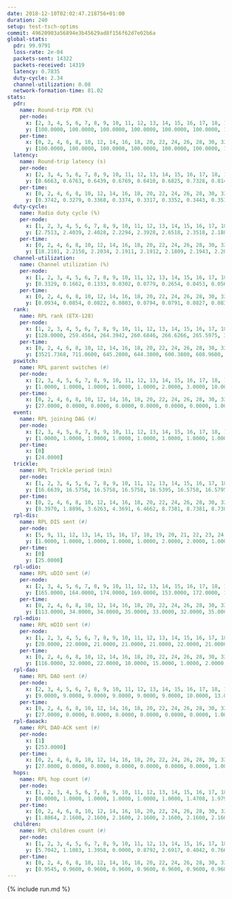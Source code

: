 ```yaml
---
date: 2018-12-10T02:02:47.218756+01:00
duration: 240
setup: test-tsch-optims
commit: 49620903a56894e3b45629ad8f156f62d7e02b6a
global-stats:
  pdr: 99.9791
  loss-rate: 2e-04
  packets-sent: 14322
  packets-received: 14319
  latency: 0.7835
  duty-cycle: 2.34
  channel-utilization: 0.08
  network-formation-time: 81.02
stats:
  pdr:
    name: Round-trip PDR (%)
    per-node:
      x: [2, 3, 4, 5, 6, 7, 8, 9, 10, 11, 12, 13, 14, 15, 16, 17, 18, 19, 20, 21, 22, 23, 24, 25]
      y: [100.0000, 100.0000, 100.0000, 100.0000, 100.0000, 100.0000, 100.0000, 100.0000, 100.0000, 99.8342, 100.0000, 100.0000, 100.0000, 100.0000, 100.0000, 99.8418, 100.0000, 100.0000, 100.0000, 100.0000, 100.0000, 100.0000, 99.8308, 100.0000]
    per-time:
      x: [0, 2, 4, 6, 8, 10, 12, 14, 16, 18, 20, 22, 24, 26, 28, 30, 32, 34, 36, 38, 40, 42, 44, 46, 48, 50, 52, 54, 56, 58, 60, 62, 64, 66, 68, 70, 72, 74, 76, 78, 80, 82, 84, 86, 88, 90, 92, 94, 96, 98, 100, 102, 104, 106, 108, 110, 112, 114, 116, 118, 120, 122, 124, 126, 128, 130, 132, 134, 136, 138, 140, 142, 144, 146, 148, 150, 152, 154, 156, 158, 160, 162, 164, 166, 168, 170, 172, 174, 176, 178, 180, 182, 184, 186, 188, 190, 192, 194, 196, 198, 200, 202, 204, 206, 208, 210, 212, 214, 216, 218, 220, 222, 224, 226, 228, 230, 232, 234, 236, 238, 240]
      y: [100.0000, 100.0000, 100.0000, 100.0000, 100.0000, 100.0000, 100.0000, 100.0000, 100.0000, 100.0000, 100.0000, 100.0000, 99.1667, 100.0000, 100.0000, 100.0000, 100.0000, 100.0000, 100.0000, 100.0000, 100.0000, 100.0000, 100.0000, 100.0000, 100.0000, 100.0000, 100.0000, 100.0000, 100.0000, 100.0000, 100.0000, 100.0000, 100.0000, 100.0000, 100.0000, 100.0000, 100.0000, 100.0000, 100.0000, 100.0000, 100.0000, 100.0000, 100.0000, 100.0000, 100.0000, 100.0000, 100.0000, 100.0000, 100.0000, 100.0000, 100.0000, 100.0000, 100.0000, 100.0000, 100.0000, 100.0000, 100.0000, 100.0000, 100.0000, 100.0000, 100.0000, 100.0000, 100.0000, 100.0000, 100.0000, 100.0000, 100.0000, 100.0000, 100.0000, 100.0000, 99.1667, 100.0000, 100.0000, 100.0000, 100.0000, 100.0000, 100.0000, 100.0000, 100.0000, 100.0000, 99.1667, 100.0000, 100.0000, 100.0000, 100.0000, 100.0000, 100.0000, 100.0000, 100.0000, 100.0000, 100.0000, 100.0000, 100.0000, 100.0000, 100.0000, 100.0000, 100.0000, 100.0000, 100.0000, 100.0000, 100.0000, 100.0000, 100.0000, 100.0000, 100.0000, 100.0000, 100.0000, 100.0000, 100.0000, 100.0000, 100.0000, 100.0000, 100.0000, 100.0000, 100.0000, 100.0000, 100.0000, 100.0000, 100.0000, 100.0000, null]
  latency:
    name: Round-trip latency (s)
    per-node:
      x: [2, 3, 4, 5, 6, 7, 8, 9, 10, 11, 12, 13, 14, 15, 16, 17, 18, 19, 20, 21, 22, 23, 24, 25]
      y: [0.6663, 0.6763, 0.6439, 0.6769, 0.6410, 0.6825, 0.7328, 0.8143, 0.7279, 0.7601, 0.7255, 0.7550, 0.8003, 0.7212, 0.7820, 0.7939, 0.7881, 0.9335, 0.8290, 0.8079, 0.8245, 1.0170, 1.0138, 0.9834]
    per-time:
      x: [0, 2, 4, 6, 8, 10, 12, 14, 16, 18, 20, 22, 24, 26, 28, 30, 32, 34, 36, 38, 40, 42, 44, 46, 48, 50, 52, 54, 56, 58, 60, 62, 64, 66, 68, 70, 72, 74, 76, 78, 80, 82, 84, 86, 88, 90, 92, 94, 96, 98, 100, 102, 104, 106, 108, 110, 112, 114, 116, 118, 120, 122, 124, 126, 128, 130, 132, 134, 136, 138, 140, 142, 144, 146, 148, 150, 152, 154, 156, 158, 160, 162, 164, 166, 168, 170, 172, 174, 176, 178, 180, 182, 184, 186, 188, 190, 192, 194, 196, 198, 200, 202, 204, 206, 208, 210, 212, 214, 216, 218, 220, 222, 224, 226, 228, 230, 232, 234, 236, 238, 240]
      y: [0.3742, 0.3279, 0.3368, 0.3374, 0.3317, 0.3352, 0.3443, 0.3510, 0.3657, 0.3784, 0.3682, 0.3459, 0.3991, 0.3458, 0.4015, 0.3676, 0.4101, 0.3351, 0.3349, 0.3323, 0.3404, 0.3151, 0.3145, 0.3236, 0.3057, 0.3049, 0.3195, 0.3163, 0.3101, 0.3272, 0.3273, 0.3171, 0.3126, 0.3137, 0.3363, 0.3674, 0.3479, 0.3347, 0.3167, 0.3382, 0.3078, 0.4108, 0.3496, 0.3531, 0.3337, 0.3565, 0.3979, 0.4218, 0.5854, 0.4809, 0.3835, 0.3825, 0.3972, 0.6460, 0.6948, 0.5555, 0.5911, 0.3717, 0.3990, 0.7631, 1.1446, 0.8610, 0.6800, 0.4765, 0.5022, 0.7455, 1.2718, 1.2713, 1.1504, 0.7854, 0.6168, 0.8901, 1.2768, 1.2704, 1.2705, 1.2805, 1.0136, 1.0162, 1.2955, 1.2870, 1.2646, 1.2990, 1.2995, 1.2970, 1.2996, 1.2790, 1.2877, 1.2877, 1.2952, 1.2871, 1.2827, 1.2841, 1.2745, 1.2974, 1.2672, 1.3187, 1.2656, 1.2725, 1.2842, 1.2832, 1.2813, 1.2974, 1.2721, 1.3025, 1.2838, 1.3017, 1.2880, 1.2852, 1.2886, 1.2833, 1.2837, 1.2974, 1.2693, 1.2786, 1.2916, 1.2877, 1.2884, 1.2606, 1.2947, 1.2860, null]
  duty-cycle:
    name: Radio duty cycle (%)
    per-node:
      x: [1, 2, 3, 4, 5, 6, 7, 8, 9, 10, 11, 12, 13, 14, 15, 16, 17, 18, 19, 20, 21, 22, 23, 24, 25]
      y: [2.7513, 2.4039, 2.4028, 2.2294, 2.3928, 2.6518, 2.3518, 2.1887, 2.1782, 2.1279, 2.2016, 2.2515, 2.5716, 2.3219, 2.4744, 2.2182, 2.2233, 2.3006, 2.5418, 2.3036, 2.2039, 2.2938, 2.2646, 2.2987, 2.2487]
    per-time:
      x: [0, 2, 4, 6, 8, 10, 12, 14, 16, 18, 20, 22, 24, 26, 28, 30, 32, 34, 36, 38, 40, 42, 44, 46, 48, 50, 52, 54, 56, 58, 60, 62, 64, 66, 68, 70, 72, 74, 76, 78, 80, 82, 84, 86, 88, 90, 92, 94, 96, 98, 100, 102, 104, 106, 108, 110, 112, 114, 116, 118, 120, 122, 124, 126, 128, 130, 132, 134, 136, 138, 140, 142, 144, 146, 148, 150, 152, 154, 156, 158, 160, 162, 164, 166, 168, 170, 172, 174, 176, 178, 180, 182, 184, 186, 188, 190, 192, 194, 196, 198, 200, 202, 204, 206, 208, 210, 212, 214, 216, 218, 220, 222, 224, 226, 228, 230, 232, 234, 236, 238]
      y: [18.2101, 2.2150, 2.2034, 2.1911, 2.1912, 2.1809, 2.1943, 2.2014, 2.1954, 2.2139, 2.2066, 2.1816, 2.2122, 2.2482, 2.2671, 2.2309, 2.2240, 2.2327, 2.1955, 2.1933, 2.1769, 2.2101, 2.1817, 2.2010, 2.1834, 2.1880, 2.1720, 2.1943, 2.1902, 2.1972, 2.1755, 2.2112, 2.1894, 2.1942, 2.1940, 2.1980, 2.2114, 2.1963, 2.1800, 2.1929, 2.1910, 2.1970, 2.1824, 2.2256, 2.1842, 2.2090, 2.2209, 2.2038, 2.2073, 2.2020, 2.2094, 2.1885, 2.1952, 2.2008, 2.1882, 2.2035, 2.2112, 2.2154, 2.2091, 2.1968, 2.1811, 2.1943, 2.2070, 2.1834, 2.2017, 2.2018, 2.1984, 2.1999, 2.1942, 2.2097, 2.1977, 2.2182, 2.2066, 2.1936, 2.2049, 2.2063, 2.2057, 2.1894, 2.1974, 2.2210, 2.2018, 2.1868, 2.2109, 2.2044, 2.2224, 2.2125, 2.2226, 2.1961, 2.2105, 2.1979, 2.2146, 2.2065, 2.2011, 2.1981, 2.2131, 2.2029, 2.2071, 2.1944, 2.1996, 2.1890, 2.2166, 2.2190, 2.1904, 2.2118, 2.2130, 2.2026, 2.1914, 2.2144, 2.1951, 2.2132, 2.1983, 2.2103, 2.1947, 2.1962, 2.2142, 2.2297, 2.2022, 2.2081, 2.2058, 2.2065]
  channel-utilization:
    name: Channel utilization (%)
    per-node:
      x: [1, 2, 3, 4, 5, 6, 7, 8, 9, 10, 11, 12, 13, 14, 15, 16, 17, 18, 19, 20, 21, 22, 23, 24, 25]
      y: [0.3329, 0.1662, 0.1333, 0.0302, 0.0779, 0.2654, 0.0453, 0.0569, 0.0325, 0.0627, 0.0326, 0.1007, 0.1436, 0.0348, 0.1733, 0.0342, 0.0338, 0.0474, 0.0703, 0.0500, 0.0479, 0.0550, 0.0313, 0.0316, 0.0312]
    per-time:
      x: [0, 2, 4, 6, 8, 10, 12, 14, 16, 18, 20, 22, 24, 26, 28, 30, 32, 34, 36, 38, 40, 42, 44, 46, 48, 50, 52, 54, 56, 58, 60, 62, 64, 66, 68, 70, 72, 74, 76, 78, 80, 82, 84, 86, 88, 90, 92, 94, 96, 98, 100, 102, 104, 106, 108, 110, 112, 114, 116, 118, 120, 122, 124, 126, 128, 130, 132, 134, 136, 138, 140, 142, 144, 146, 148, 150, 152, 154, 156, 158, 160, 162, 164, 166, 168, 170, 172, 174, 176, 178, 180, 182, 184, 186, 188, 190, 192, 194, 196, 198, 200, 202, 204, 206, 208, 210, 212, 214, 216, 218, 220, 222, 224, 226, 228, 230, 232, 234, 236, 238]
      y: [0.0934, 0.0854, 0.0822, 0.0803, 0.0794, 0.0791, 0.0827, 0.0837, 0.0822, 0.0888, 0.0882, 0.0803, 0.0883, 0.0989, 0.1043, 0.0923, 0.0908, 0.0958, 0.0844, 0.0839, 0.0785, 0.0875, 0.0791, 0.0858, 0.0798, 0.0821, 0.0758, 0.0836, 0.0830, 0.0841, 0.0778, 0.0869, 0.0814, 0.0811, 0.0820, 0.0830, 0.0878, 0.0834, 0.0782, 0.0823, 0.0810, 0.0825, 0.0793, 0.0916, 0.0804, 0.0876, 0.0921, 0.0869, 0.0879, 0.0845, 0.0882, 0.0826, 0.0838, 0.0856, 0.0828, 0.0871, 0.0893, 0.0887, 0.0860, 0.0828, 0.0772, 0.0824, 0.0866, 0.0793, 0.0856, 0.0856, 0.0828, 0.0842, 0.0820, 0.0870, 0.0848, 0.0912, 0.0866, 0.0826, 0.0852, 0.0846, 0.0838, 0.0793, 0.0822, 0.0900, 0.0836, 0.0793, 0.0872, 0.0838, 0.0886, 0.0864, 0.0894, 0.0810, 0.0865, 0.0821, 0.0881, 0.0864, 0.0832, 0.0835, 0.0869, 0.0850, 0.0862, 0.0838, 0.0846, 0.0814, 0.0889, 0.0902, 0.0820, 0.0861, 0.0872, 0.0855, 0.0817, 0.0888, 0.0828, 0.0871, 0.0819, 0.0855, 0.0813, 0.0802, 0.0869, 0.0917, 0.0827, 0.0852, 0.0828, 0.0844]
  rank:
    name: RPL rank (ETX-128)
    per-node:
      x: [1, 2, 3, 4, 5, 6, 7, 8, 9, 10, 11, 12, 13, 14, 15, 16, 17, 18, 19, 20, 21, 22, 23, 24, 25]
      y: [128.0000, 259.4564, 264.3942, 260.6846, 266.6266, 265.5975, 395.2314, 442.9177, 569.1640, 430.3004, 565.0363, 396.0535, 397.6473, 570.8862, 468.2158, 550.7863, 526.7314, 587.0372, 818.1245, 608.8122, 644.1911, 638.7265, 1004.2410, 1029.2976, 784.1016]
    per-time:
      x: [0, 2, 4, 6, 8, 10, 12, 14, 16, 18, 20, 22, 24, 26, 28, 30, 32, 34, 36, 38, 40, 42, 44, 46, 48, 50, 52, 54, 56, 58, 60, 62, 64, 66, 68, 70, 72, 74, 76, 78, 80, 82, 84, 86, 88, 90, 92, 94, 96, 98, 100, 102, 104, 106, 108, 110, 112, 114, 116, 118, 120, 122, 124, 126, 128, 130, 132, 134, 136, 138, 140, 142, 144, 146, 148, 150, 152, 154, 156, 158, 160, 162, 164, 166, 168, 170, 172, 174, 176, 178, 180, 182, 184, 186, 188, 190, 192, 194, 196, 198, 200, 202, 204, 206, 208, 210, 212, 214, 216, 218, 220, 222, 224, 226, 228, 230, 232, 234, 236, 238]
      y: [3521.7368, 711.0600, 645.2800, 644.3800, 600.3800, 608.9600, 604.9600, 535.5490, 519.1765, 511.0800, 526.2400, 522.4200, 516.8462, 549.6923, 520.7647, 513.9600, 498.7451, 483.5385, 479.9200, 488.9412, 483.5600, 482.8800, 482.7843, 480.5769, 474.3600, 476.8800, 478.9600, 479.5800, 479.1400, 478.4314, 483.1154, 462.7400, 465.3922, 468.9000, 462.3600, 485.0392, 493.7451, 504.2800, 498.7451, 494.3400, 499.6852, 485.6154, 469.9200, 476.6863, 468.6400, 470.2549, 465.5294, 455.5000, 466.5490, 462.8000, 469.9400, 477.1800, 479.8600, 479.0800, 482.5370, 479.9000, 488.5472, 472.5400, 470.7000, 475.7200, 470.9020, 469.7308, 466.7255, 463.5192, 477.3529, 479.4038, 483.1176, 475.5200, 465.5600, 475.0588, 469.1800, 476.8039, 469.8824, 470.9615, 462.2885, 461.2200, 456.8200, 451.9200, 451.2400, 460.9231, 458.3077, 453.3400, 451.8000, 450.8600, 457.4000, 458.2600, 458.5200, 452.5600, 449.5400, 451.0192, 446.0000, 447.0196, 451.7800, 451.0000, 451.6400, 454.8000, 457.2745, 452.7647, 453.3000, 454.7800, 457.8235, 464.4314, 451.0200, 452.1600, 447.5800, 446.2000, 444.3000, 450.2600, 453.2549, 449.4231, 448.5000, 444.6200, 448.7800, 448.1000, 458.1961, 456.1000, 449.4902, 446.3400, 449.8824, 444.1000]
  pswitch:
    name: RPL parent switches (#)
    per-node:
      x: [2, 3, 4, 5, 6, 7, 8, 9, 10, 11, 12, 13, 14, 15, 16, 17, 18, 19, 20, 21, 22, 23, 24, 25]
      y: [1.0000, 1.0000, 1.0000, 1.0000, 1.0000, 2.0000, 3.0000, 10.0000, 3.0000, 8.0000, 3.0000, 1.0000, 6.0000, 1.0000, 8.0000, 2.0000, 2.0000, 1.0000, 5.0000, 6.0000, 5.0000, 9.0000, 12.0000, 7.0000]
    per-time:
      x: [0, 2, 4, 6, 8, 10, 12, 14, 16, 18, 20, 22, 24, 26, 28, 30, 32, 34, 36, 38, 40, 42, 44, 46, 48, 50, 52, 54, 56, 58, 60, 62, 64, 66, 68, 70, 72, 74, 76, 78, 80, 82, 84, 86, 88, 90, 92, 94, 96, 98, 100, 102, 104, 106, 108, 110, 112, 114, 116, 118, 120, 122, 124, 126, 128, 130, 132, 134, 136, 138, 140, 142, 144, 146, 148, 150, 152, 154, 156, 158, 160, 162, 164, 166, 168, 170, 172, 174, 176, 178, 180, 182, 184, 186, 188, 190, 192, 194, 196, 198, 200, 202, 204, 206, 208, 210, 212, 214, 216, 218, 220, 222, 224, 226, 228, 230, 232, 234, 236]
      y: [27.0000, 0.0000, 0.0000, 0.0000, 0.0000, 0.0000, 0.0000, 1.0000, 1.0000, 0.0000, 0.0000, 0.0000, 2.0000, 2.0000, 1.0000, 0.0000, 1.0000, 2.0000, 0.0000, 1.0000, 0.0000, 0.0000, 1.0000, 2.0000, 0.0000, 0.0000, 0.0000, 0.0000, 0.0000, 1.0000, 2.0000, 0.0000, 1.0000, 0.0000, 0.0000, 1.0000, 1.0000, 0.0000, 1.0000, 0.0000, 4.0000, 2.0000, 0.0000, 1.0000, 0.0000, 1.0000, 1.0000, 0.0000, 1.0000, 0.0000, 0.0000, 0.0000, 0.0000, 0.0000, 4.0000, 0.0000, 3.0000, 0.0000, 0.0000, 0.0000, 1.0000, 2.0000, 1.0000, 2.0000, 1.0000, 2.0000, 1.0000, 0.0000, 0.0000, 1.0000, 0.0000, 1.0000, 1.0000, 2.0000, 2.0000, 0.0000, 0.0000, 0.0000, 0.0000, 2.0000, 2.0000, 0.0000, 0.0000, 0.0000, 0.0000, 0.0000, 0.0000, 0.0000, 0.0000, 2.0000, 0.0000, 1.0000, 0.0000, 0.0000, 0.0000, 0.0000, 1.0000, 1.0000, 0.0000, 0.0000, 1.0000, 1.0000, 0.0000, 0.0000, 0.0000, 0.0000, 0.0000, 0.0000, 1.0000, 2.0000, 0.0000, 0.0000, 0.0000, 0.0000, 1.0000, 0.0000, 1.0000, 0.0000, 1.0000]
  event:
    name: RPL joining DAG (#)
    per-node:
      x: [2, 3, 4, 5, 6, 7, 8, 9, 10, 11, 12, 13, 14, 15, 16, 17, 18, 19, 20, 21, 22, 23, 24, 25]
      y: [1.0000, 1.0000, 1.0000, 1.0000, 1.0000, 1.0000, 1.0000, 1.0000, 1.0000, 1.0000, 1.0000, 1.0000, 1.0000, 1.0000, 1.0000, 1.0000, 1.0000, 1.0000, 1.0000, 1.0000, 1.0000, 1.0000, 1.0000, 1.0000]
    per-time:
      x: [0]
      y: [24.0000]
  trickle:
    name: RPL Trickle period (min)
    per-node:
      x: [1, 2, 3, 4, 5, 6, 7, 8, 9, 10, 11, 12, 13, 14, 15, 16, 17, 18, 19, 20, 21, 22, 23, 24, 25]
      y: [16.6639, 16.5758, 16.5758, 16.5758, 16.5395, 16.5758, 16.5795, 16.5832, 15.0959, 15.6449, 16.5571, 16.5382, 16.5253, 16.4051, 16.5253, 16.5571, 16.5293, 16.5267, 16.5228, 16.5384, 16.4181, 16.5406, 16.4835, 16.5644, 16.6129]
    per-time:
      x: [0, 2, 4, 6, 8, 10, 12, 14, 16, 18, 20, 22, 24, 26, 28, 30, 32, 34, 36, 38, 40, 42, 44, 46, 48, 50, 52, 54, 56, 58, 60, 62, 64, 66, 68, 70, 72, 74, 76, 78, 80, 82, 84, 86, 88, 90, 92, 94, 96, 98, 100, 102, 104, 106, 108, 110, 112, 114, 116, 118, 120, 122, 124, 126, 128, 130, 132, 134, 136, 138, 140, 142, 144, 146, 148, 150, 152, 154, 156, 158, 160, 162, 164, 166, 168, 170, 172, 174, 176, 178, 180, 182, 184, 186, 188, 190, 192, 194, 196, 198, 200, 202, 204, 206, 208, 210, 212, 214, 216, 218, 220, 222, 224, 226, 228, 230, 232, 234, 236, 238]
      y: [0.3970, 1.8896, 3.6263, 4.3691, 6.4662, 8.7381, 8.7381, 8.7381, 9.1317, 16.0563, 16.3403, 16.4277, 16.2265, 16.4943, 16.3626, 16.6025, 16.6196, 16.8041, 17.1267, 17.1336, 17.1267, 17.1267, 17.4763, 17.4763, 17.4763, 17.4763, 17.4763, 17.4763, 17.4763, 17.4763, 17.4763, 17.4763, 17.4763, 17.4763, 17.4763, 17.4763, 17.4763, 17.4763, 17.4763, 17.4763, 17.4763, 17.4763, 17.4763, 17.4763, 17.4763, 17.4763, 17.4763, 17.4763, 17.4763, 17.4763, 17.4763, 17.4763, 17.4763, 17.4763, 17.4763, 17.4763, 17.4763, 17.4763, 17.4763, 17.4763, 17.4763, 17.4763, 17.4763, 17.4763, 17.4763, 17.4763, 17.4763, 17.4763, 17.4763, 17.4763, 17.4763, 17.4763, 17.4763, 17.4763, 17.4763, 17.4763, 17.4763, 17.4763, 17.4763, 17.4763, 17.4763, 17.4763, 17.4763, 17.4763, 17.4763, 17.4763, 17.4763, 17.4763, 17.4763, 17.4763, 17.4763, 17.4763, 17.4763, 17.4763, 17.4763, 17.4763, 17.4763, 17.4763, 17.4763, 17.4763, 17.4763, 17.4763, 17.4763, 17.4763, 17.4763, 17.4763, 17.4763, 17.4763, 17.4763, 17.4763, 17.4763, 17.4763, 17.4763, 17.4763, 17.4763, 17.4763, 17.4763, 17.4763, 17.4763, 17.4763]
  rpl-dis:
    name: RPL DIS sent (#)
    per-node:
      x: [5, 9, 11, 12, 13, 14, 15, 16, 17, 18, 19, 20, 21, 22, 23, 24, 25]
      y: [1.0000, 1.0000, 1.0000, 1.0000, 1.0000, 2.0000, 2.0000, 1.0000, 1.0000, 2.0000, 2.0000, 2.0000, 1.0000, 2.0000, 2.0000, 1.0000, 2.0000]
    per-time:
      x: [0]
      y: [25.0000]
  rpl-udio:
    name: RPL uDIO sent (#)
    per-node:
      x: [2, 3, 4, 5, 6, 7, 8, 9, 10, 11, 12, 13, 14, 15, 16, 17, 18, 19, 20, 21, 22, 23, 24, 25]
      y: [165.0000, 164.0000, 174.0000, 169.0000, 153.0000, 172.0000, 166.0000, 172.0000, 174.0000, 173.0000, 157.0000, 172.0000, 175.0000, 165.0000, 173.0000, 168.0000, 166.0000, 158.0000, 167.0000, 169.0000, 169.0000, 165.0000, 165.0000, 163.0000]
    per-time:
      x: [0, 2, 4, 6, 8, 10, 12, 14, 16, 18, 20, 22, 24, 26, 28, 30, 32, 34, 36, 38, 40, 42, 44, 46, 48, 50, 52, 54, 56, 58, 60, 62, 64, 66, 68, 70, 72, 74, 76, 78, 80, 82, 84, 86, 88, 90, 92, 94, 96, 98, 100, 102, 104, 106, 108, 110, 112, 114, 116, 118, 120, 122, 124, 126, 128, 130, 132, 134, 136, 138, 140, 142, 144, 146, 148, 150, 152, 154, 156, 158, 160, 162, 164, 166, 168, 170, 172, 174, 176, 178, 180, 182, 184, 186, 188, 190, 192, 194, 196, 198, 200, 202, 204, 206, 208, 210, 212, 214, 216, 218, 220, 222, 224, 226, 228, 230, 232, 234, 236, 238, 240]
      y: [113.0000, 34.0000, 34.0000, 35.0000, 33.0000, 32.0000, 35.0000, 33.0000, 35.0000, 31.0000, 35.0000, 34.0000, 39.0000, 34.0000, 35.0000, 27.0000, 35.0000, 30.0000, 35.0000, 32.0000, 31.0000, 29.0000, 31.0000, 33.0000, 30.0000, 34.0000, 29.0000, 28.0000, 33.0000, 32.0000, 33.0000, 33.0000, 31.0000, 33.0000, 31.0000, 28.0000, 33.0000, 34.0000, 28.0000, 33.0000, 32.0000, 31.0000, 33.0000, 33.0000, 30.0000, 34.0000, 33.0000, 32.0000, 34.0000, 36.0000, 31.0000, 32.0000, 34.0000, 35.0000, 35.0000, 33.0000, 33.0000, 36.0000, 29.0000, 29.0000, 39.0000, 35.0000, 34.0000, 36.0000, 32.0000, 36.0000, 33.0000, 38.0000, 31.0000, 32.0000, 32.0000, 33.0000, 33.0000, 34.0000, 30.0000, 34.0000, 34.0000, 31.0000, 31.0000, 34.0000, 28.0000, 34.0000, 33.0000, 31.0000, 37.0000, 32.0000, 34.0000, 34.0000, 32.0000, 30.0000, 32.0000, 35.0000, 30.0000, 34.0000, 32.0000, 31.0000, 35.0000, 33.0000, 35.0000, 41.0000, 32.0000, 33.0000, 31.0000, 27.0000, 39.0000, 27.0000, 35.0000, 32.0000, 34.0000, 35.0000, 28.0000, 33.0000, 31.0000, 34.0000, 31.0000, 33.0000, 30.0000, 34.0000, 31.0000, 34.0000, 2.0000]
  rpl-mdio:
    name: RPL mDIO sent (#)
    per-node:
      x: [1, 2, 3, 4, 5, 6, 7, 8, 9, 10, 11, 12, 13, 14, 15, 16, 17, 18, 19, 20, 21, 22, 23, 24, 25]
      y: [20.0000, 22.0000, 21.0000, 21.0000, 21.0000, 22.0000, 21.0000, 22.0000, 37.0000, 28.0000, 21.0000, 21.0000, 23.0000, 24.0000, 22.0000, 20.0000, 22.0000, 20.0000, 20.0000, 20.0000, 25.0000, 21.0000, 20.0000, 21.0000, 20.0000]
    per-time:
      x: [0, 2, 4, 6, 8, 10, 12, 14, 16, 18, 20, 22, 24, 26, 28, 30, 32, 34, 36, 38, 40, 42, 44, 46, 48, 50, 52, 54, 56, 58, 60, 62, 64, 66, 68, 70, 72, 74, 76, 78, 80, 82, 84, 86, 88, 90, 92, 94, 96, 98, 100, 102, 104, 106, 108, 110, 112, 114, 116, 118, 120, 122, 124, 126, 128, 130, 132, 134, 136, 138, 140, 142, 144, 146, 148, 150, 152, 154, 156, 158, 160, 162, 164, 166, 168, 170, 172, 174, 176, 178, 180, 182, 184, 186, 188, 190, 192, 194, 196, 198, 200, 202, 204, 206, 208, 210, 212, 214, 216, 218, 220, 222, 224, 226, 228, 230, 232, 234, 236, 238]
      y: [116.0000, 32.0000, 22.0000, 10.0000, 15.0000, 1.0000, 2.0000, 11.0000, 17.0000, 3.0000, 2.0000, 0.0000, 5.0000, 7.0000, 7.0000, 8.0000, 7.0000, 3.0000, 0.0000, 0.0000, 0.0000, 2.0000, 5.0000, 5.0000, 3.0000, 6.0000, 4.0000, 0.0000, 0.0000, 1.0000, 0.0000, 7.0000, 5.0000, 6.0000, 4.0000, 2.0000, 0.0000, 0.0000, 1.0000, 3.0000, 6.0000, 4.0000, 4.0000, 7.0000, 0.0000, 0.0000, 1.0000, 0.0000, 6.0000, 11.0000, 2.0000, 3.0000, 2.0000, 0.0000, 0.0000, 1.0000, 0.0000, 5.0000, 6.0000, 4.0000, 6.0000, 3.0000, 0.0000, 0.0000, 0.0000, 3.0000, 5.0000, 5.0000, 5.0000, 6.0000, 1.0000, 1.0000, 0.0000, 0.0000, 2.0000, 5.0000, 9.0000, 4.0000, 5.0000, 0.0000, 0.0000, 0.0000, 0.0000, 6.0000, 7.0000, 3.0000, 6.0000, 2.0000, 1.0000, 0.0000, 0.0000, 0.0000, 5.0000, 7.0000, 5.0000, 3.0000, 4.0000, 1.0000, 0.0000, 0.0000, 2.0000, 4.0000, 2.0000, 8.0000, 8.0000, 1.0000, 0.0000, 0.0000, 0.0000, 3.0000, 6.0000, 3.0000, 4.0000, 8.0000, 1.0000, 0.0000, 0.0000, 1.0000, 7.0000, 3.0000]
  rpl-dao:
    name: RPL DAO sent (#)
    per-node:
      x: [2, 3, 4, 5, 6, 7, 8, 9, 10, 11, 12, 13, 14, 15, 16, 17, 18, 19, 20, 21, 22, 23, 24, 25]
      y: [9.0000, 9.0000, 9.0000, 9.0000, 9.0000, 9.0000, 10.0000, 13.0000, 10.0000, 13.0000, 10.0000, 9.0000, 12.0000, 9.0000, 12.0000, 9.0000, 10.0000, 9.0000, 10.0000, 12.0000, 10.0000, 13.0000, 15.0000, 13.0000]
    per-time:
      x: [0, 2, 4, 6, 8, 10, 12, 14, 16, 18, 20, 22, 24, 26, 28, 30, 32, 34, 36, 38, 40, 42, 44, 46, 48, 50, 52, 54, 56, 58, 60, 62, 64, 66, 68, 70, 72, 74, 76, 78, 80, 82, 84, 86, 88, 90, 92, 94, 96, 98, 100, 102, 104, 106, 108, 110, 112, 114, 116, 118, 120, 122, 124, 126, 128, 130, 132, 134, 136, 138, 140, 142, 144, 146, 148, 150, 152, 154, 156, 158, 160, 162, 164, 166, 168, 170, 172, 174, 176, 178, 180, 182, 184, 186, 188, 190, 192, 194, 196, 198, 200, 202, 204, 206, 208, 210, 212, 214, 216, 218, 220, 222, 224, 226, 228, 230, 232, 234, 236]
      y: [27.0000, 0.0000, 0.0000, 0.0000, 0.0000, 0.0000, 0.0000, 1.0000, 1.0000, 0.0000, 0.0000, 0.0000, 2.0000, 2.0000, 18.0000, 1.0000, 1.0000, 2.0000, 0.0000, 1.0000, 0.0000, 1.0000, 1.0000, 2.0000, 0.0000, 0.0000, 0.0000, 1.0000, 14.0000, 3.0000, 3.0000, 1.0000, 1.0000, 1.0000, 0.0000, 1.0000, 2.0000, 0.0000, 1.0000, 0.0000, 2.0000, 1.0000, 8.0000, 7.0000, 0.0000, 4.0000, 2.0000, 0.0000, 2.0000, 0.0000, 1.0000, 0.0000, 1.0000, 0.0000, 5.0000, 1.0000, 6.0000, 10.0000, 0.0000, 0.0000, 2.0000, 3.0000, 2.0000, 2.0000, 1.0000, 2.0000, 1.0000, 0.0000, 1.0000, 1.0000, 1.0000, 11.0000, 2.0000, 2.0000, 3.0000, 0.0000, 1.0000, 1.0000, 1.0000, 2.0000, 2.0000, 0.0000, 1.0000, 0.0000, 0.0000, 7.0000, 5.0000, 0.0000, 4.0000, 3.0000, 0.0000, 2.0000, 1.0000, 2.0000, 2.0000, 0.0000, 2.0000, 1.0000, 0.0000, 3.0000, 8.0000, 1.0000, 2.0000, 1.0000, 1.0000, 1.0000, 1.0000, 2.0000, 2.0000, 2.0000, 1.0000, 1.0000, 0.0000, 1.0000, 10.0000, 2.0000, 2.0000, 2.0000, 1.0000]
  rpl-daoack:
    name: RPL DAO-ACK sent (#)
    per-node:
      x: [1]
      y: [253.0000]
    per-time:
      x: [0, 2, 4, 6, 8, 10, 12, 14, 16, 18, 20, 22, 24, 26, 28, 30, 32, 34, 36, 38, 40, 42, 44, 46, 48, 50, 52, 54, 56, 58, 60, 62, 64, 66, 68, 70, 72, 74, 76, 78, 80, 82, 84, 86, 88, 90, 92, 94, 96, 98, 100, 102, 104, 106, 108, 110, 112, 114, 116, 118, 120, 122, 124, 126, 128, 130, 132, 134, 136, 138, 140, 142, 144, 146, 148, 150, 152, 154, 156, 158, 160, 162, 164, 166, 168, 170, 172, 174, 176, 178, 180, 182, 184, 186, 188, 190, 192, 194, 196, 198, 200, 202, 204, 206, 208, 210, 212, 214, 216, 218, 220, 222, 224, 226, 228, 230, 232, 234, 236]
      y: [27.0000, 0.0000, 0.0000, 0.0000, 0.0000, 0.0000, 0.0000, 1.0000, 1.0000, 0.0000, 0.0000, 0.0000, 2.0000, 2.0000, 18.0000, 1.0000, 1.0000, 2.0000, 0.0000, 1.0000, 0.0000, 1.0000, 1.0000, 2.0000, 0.0000, 0.0000, 0.0000, 1.0000, 14.0000, 3.0000, 3.0000, 1.0000, 1.0000, 0.0000, 1.0000, 1.0000, 2.0000, 0.0000, 1.0000, 0.0000, 2.0000, 1.0000, 8.0000, 7.0000, 0.0000, 4.0000, 2.0000, 0.0000, 2.0000, 0.0000, 1.0000, 0.0000, 1.0000, 0.0000, 5.0000, 1.0000, 6.0000, 10.0000, 0.0000, 0.0000, 2.0000, 3.0000, 2.0000, 2.0000, 1.0000, 2.0000, 1.0000, 0.0000, 1.0000, 1.0000, 1.0000, 11.0000, 2.0000, 2.0000, 3.0000, 0.0000, 1.0000, 1.0000, 1.0000, 2.0000, 2.0000, 0.0000, 1.0000, 0.0000, 0.0000, 7.0000, 5.0000, 0.0000, 4.0000, 3.0000, 0.0000, 2.0000, 1.0000, 2.0000, 2.0000, 0.0000, 2.0000, 1.0000, 0.0000, 3.0000, 8.0000, 1.0000, 2.0000, 1.0000, 1.0000, 1.0000, 1.0000, 2.0000, 1.0000, 3.0000, 1.0000, 1.0000, 0.0000, 1.0000, 10.0000, 2.0000, 2.0000, 2.0000, 1.0000]
  hops:
    name: RPL hop count (#)
    per-node:
      x: [1, 2, 3, 4, 5, 6, 7, 8, 9, 10, 11, 12, 13, 14, 15, 16, 17, 18, 19, 20, 21, 22, 23, 24, 25]
      y: [0.0000, 1.0000, 1.0000, 1.0000, 1.0000, 1.0000, 1.4708, 1.9792, 3.0083, 1.9792, 2.9000, 2.0000, 2.0000, 2.9917, 2.0000, 2.8208, 2.3292, 3.0000, 3.0000, 3.0000, 3.2458, 3.1167, 4.0293, 4.0042, 4.2259]
    per-time:
      x: [0, 2, 4, 6, 8, 10, 12, 14, 16, 18, 20, 22, 24, 26, 28, 30, 32, 34, 36, 38, 40, 42, 44, 46, 48, 50, 52, 54, 56, 58, 60, 62, 64, 66, 68, 70, 72, 74, 76, 78, 80, 82, 84, 86, 88, 90, 92, 94, 96, 98, 100, 102, 104, 106, 108, 110, 112, 114, 116, 118, 120, 122, 124, 126, 128, 130, 132, 134, 136, 138, 140, 142, 144, 146, 148, 150, 152, 154, 156, 158, 160, 162, 164, 166, 168, 170, 172, 174, 176, 178, 180, 182, 184, 186, 188, 190, 192, 194, 196, 198, 200, 202, 204, 206, 208, 210, 212, 214, 216, 218, 220, 222, 224, 226, 228, 230, 232, 234, 236, 238]
      y: [1.8864, 2.1600, 2.1600, 2.1600, 2.1600, 2.1600, 2.1600, 2.1600, 2.2200, 2.2800, 2.2800, 2.2800, 2.4800, 2.7200, 2.6600, 2.6000, 2.5200, 2.4400, 2.3600, 2.3600, 2.3600, 2.3600, 2.2800, 2.2800, 2.2800, 2.2800, 2.2800, 2.2800, 2.2800, 2.2800, 2.2800, 2.2800, 2.2800, 2.2800, 2.2800, 2.2800, 2.2800, 2.2800, 2.2800, 2.2800, 2.3400, 2.3600, 2.3600, 2.3600, 2.3600, 2.3600, 2.3200, 2.3200, 2.3200, 2.3200, 2.3200, 2.3200, 2.3200, 2.3200, 2.3000, 2.2400, 2.2800, 2.3200, 2.3200, 2.3200, 2.2800, 2.2800, 2.2800, 2.3200, 2.3400, 2.3200, 2.3200, 2.3200, 2.3200, 2.3200, 2.3200, 2.3200, 2.3200, 2.3200, 2.3200, 2.3200, 2.3200, 2.3200, 2.3200, 2.3200, 2.3400, 2.3600, 2.3600, 2.3600, 2.3600, 2.3600, 2.3600, 2.3600, 2.3600, 2.3600, 2.3600, 2.3600, 2.3600, 2.3600, 2.3600, 2.3600, 2.3600, 2.3600, 2.3600, 2.3600, 2.3600, 2.3600, 2.3600, 2.3600, 2.3600, 2.3600, 2.3600, 2.3600, 2.3600, 2.3200, 2.3200, 2.3200, 2.3200, 2.3200, 2.3200, 2.3200, 2.3200, 2.3200, 2.3200, 2.3200]
  children:
    name: RPL children count (#)
    per-node:
      x: [1, 2, 3, 4, 5, 6, 7, 8, 9, 10, 11, 12, 13, 14, 15, 16, 17, 18, 19, 20, 21, 22, 23, 24, 25]
      y: [5.7042, 1.1083, 1.3958, 0.0000, 0.8792, 2.6917, 0.4042, 0.7667, 0.0000, 0.9917, 0.0000, 1.6792, 2.1708, 0.0417, 2.7917, 0.0500, 0.0000, 0.4226, 1.0795, 0.4728, 0.4500, 0.8833, 0.0000, 0.0000, 0.0000]
    per-time:
      x: [0, 2, 4, 6, 8, 10, 12, 14, 16, 18, 20, 22, 24, 26, 28, 30, 32, 34, 36, 38, 40, 42, 44, 46, 48, 50, 52, 54, 56, 58, 60, 62, 64, 66, 68, 70, 72, 74, 76, 78, 80, 82, 84, 86, 88, 90, 92, 94, 96, 98, 100, 102, 104, 106, 108, 110, 112, 114, 116, 118, 120, 122, 124, 126, 128, 130, 132, 134, 136, 138, 140, 142, 144, 146, 148, 150, 152, 154, 156, 158, 160, 162, 164, 166, 168, 170, 172, 174, 176, 178, 180, 182, 184, 186, 188, 190, 192, 194, 196, 198, 200, 202, 204, 206, 208, 210, 212, 214, 216, 218, 220, 222, 224, 226, 228, 230, 232, 234, 236, 238]
      y: [0.9545, 0.9600, 0.9600, 0.9600, 0.9600, 0.9600, 0.9600, 0.9600, 0.9600, 0.9600, 0.9600, 0.9600, 0.9600, 0.9600, 0.9600, 0.9600, 0.9600, 0.9600, 0.9600, 0.9600, 0.9600, 0.9600, 0.9600, 0.9600, 0.9600, 0.9600, 0.9600, 0.9600, 0.9600, 0.9600, 0.9600, 0.9600, 0.9600, 0.9600, 0.9600, 0.9600, 0.9600, 0.9600, 0.9600, 0.9600, 0.9600, 0.9600, 0.9600, 0.9600, 0.9600, 0.9600, 0.9600, 0.9600, 0.9600, 0.9600, 0.9600, 0.9600, 0.9600, 0.9600, 0.9600, 0.9600, 0.9600, 0.9600, 0.9600, 0.9600, 0.9600, 0.9600, 0.9600, 0.9600, 0.9600, 0.9600, 0.9600, 0.9600, 0.9600, 0.9600, 0.9600, 0.9600, 0.9600, 0.9600, 0.9600, 0.9600, 0.9600, 0.9600, 0.9600, 0.9600, 0.9600, 0.9600, 0.9600, 0.9600, 0.9600, 0.9600, 0.9600, 0.9600, 0.9600, 0.9600, 0.9600, 0.9600, 0.9600, 0.9600, 0.9600, 0.9600, 0.9600, 0.9600, 0.9600, 0.9600, 0.9600, 0.9600, 0.9600, 0.9600, 0.9600, 0.9600, 0.9600, 0.9600, 0.9600, 0.9600, 0.9600, 0.9600, 0.9600, 0.9600, 0.9600, 0.9600, 0.9600, 0.9600, 0.9600, 0.9600]
---
```


{% include run.md %}
